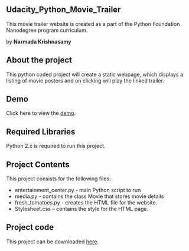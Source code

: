 ## Udacity_Python_Movie_Trailer

This movie trailer website is created as a part of the Python Foundation Nanodegree program curriculum. 

by  <b> Narmada Krishnasamy </b>

## About the project

This python coded project will create a static webpage, which displays a listing of movie posters and on clicking will play the linked trailer.

## Demo

Click here to view the [demo](http://htmlpreview.github.io/?https://github.com/narmadakrishnasamy/udacity_movie_Trailer/blob/master/PixarAnimation.html).

## Required Libraries

Python 2.x is required to run this project. 

## Project Contents

This project consists for the following files:
  *	entertainment_center.py - main Python script to run
  * media.py - contains the class Movie that stores movie details
  *	fresh_tomatoes.py - creates the HTML file for the website.
  *	Stylesheet.css – contains the style for the HTML page.

## Project code

This project can be downloaded [here](https://github.com/narmadakrishnasamy/udacity_movie_trailer).



